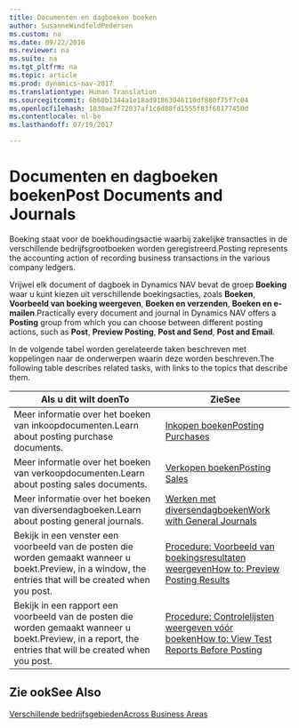 ```yaml
---
title: Documenten en dagboeken boeken
author: SusanneWindfeldPedersen
ms.custom: na
ms.date: 09/22/2016
ms.reviewer: na
ms.suite: na
ms.tgt_pltfrm: na
ms.topic: article
ms.prod: dynamics-nav-2017
ms.translationtype: Human Translation
ms.sourcegitcommit: 6b60b1344a1e18ad91863046110df880f75f7c04
ms.openlocfilehash: 1830ae7f72037af1c6d80fd1555f83f68177450d
ms.contentlocale: nl-be
ms.lasthandoff: 07/19/2017

---
```

    
# <a name="post-documents-and-journals"></a><span data-ttu-id="abe44-102">Documenten en dagboeken boeken</span><span class="sxs-lookup"><span data-stu-id="abe44-102">Post Documents and Journals</span></span>
<span data-ttu-id="abe44-103">Boeking staat voor de boekhoudingsactie waarbij zakelijke transacties in de verschillende bedrijfsgrootboeken worden geregistreerd.</span><span class="sxs-lookup"><span data-stu-id="abe44-103">Posting represents the accounting action of recording business transactions in the various company ledgers.</span></span>

<span data-ttu-id="abe44-104">Vrijwel elk document of dagboek in Dynamics NAV bevat de groep **Boeking** waar u kunt kiezen uit verschillende boekingsacties, zoals **Boeken**, **Voorbeeld van boeking weergeven**, **Boeken en verzenden**, **Boeken en e-mailen**.</span><span class="sxs-lookup"><span data-stu-id="abe44-104">Practically every document and journal in Dynamics NAV offers a **Posting** group from which you can choose between different posting actions, such as **Post**, **Preview Posting**, **Post and Send**, **Post and Email**.</span></span>

<span data-ttu-id="abe44-105">In de volgende tabel worden gerelateerde taken beschreven met koppelingen naar de onderwerpen waarin deze worden beschreven.</span><span class="sxs-lookup"><span data-stu-id="abe44-105">The following table describes related tasks, with links to the topics that describe them.</span></span>

|<span data-ttu-id="abe44-106">Als u dit wilt doen</span><span class="sxs-lookup"><span data-stu-id="abe44-106">To</span></span>   |<span data-ttu-id="abe44-107">Zie</span><span class="sxs-lookup"><span data-stu-id="abe44-107">See</span></span>   |
|-----|------| 
|<span data-ttu-id="abe44-108">Meer informatie over het boeken van inkoopdocumenten.</span><span class="sxs-lookup"><span data-stu-id="abe44-108">Learn about posting purchase documents.</span></span>|[<span data-ttu-id="abe44-109">Inkopen boeken</span><span class="sxs-lookup"><span data-stu-id="abe44-109">Posting Purchases</span></span>](ui-post-purchases.md)| 
|<span data-ttu-id="abe44-110">Meer informatie over het boeken van verkoopdocumenten.</span><span class="sxs-lookup"><span data-stu-id="abe44-110">Learn about posting sales documents.</span></span>|[<span data-ttu-id="abe44-111">Verkopen boeken</span><span class="sxs-lookup"><span data-stu-id="abe44-111">Posting Sales</span></span>](ui-post-sales.md)|
|<span data-ttu-id="abe44-112">Meer informatie over het boeken van diversendagboeken.</span><span class="sxs-lookup"><span data-stu-id="abe44-112">Learn about posting general journals.</span></span>|[<span data-ttu-id="abe44-113">Werken met diversendagboeken</span><span class="sxs-lookup"><span data-stu-id="abe44-113">Work with General Journals</span></span>](ui-work-general-journals.md)|
|<span data-ttu-id="abe44-114">Bekijk in een venster een voorbeeld van de posten die worden gemaakt wanneer u boekt.</span><span class="sxs-lookup"><span data-stu-id="abe44-114">Preview, in a window, the entries that will be created when you post.</span></span>|[<span data-ttu-id="abe44-115">Procedure: Voorbeeld van boekingsresultaten weergeven</span><span class="sxs-lookup"><span data-stu-id="abe44-115">How to: Preview Posting Results</span></span>](ui-how-preview-post-results.md)|
|<span data-ttu-id="abe44-116">Bekijk in een rapport een voorbeeld van de posten die worden gemaakt wanneer u boekt.</span><span class="sxs-lookup"><span data-stu-id="abe44-116">Preview, in a report, the entries that will be created when you post.</span></span>|[<span data-ttu-id="abe44-117">Procedure: Controlelijsten weergeven vóór boeken</span><span class="sxs-lookup"><span data-stu-id="abe44-117">How to: View Test Reports Before Posting</span></span>](ui-how-view-test-reports-posting.md)|

## <a name="see-also"></a><span data-ttu-id="abe44-118">Zie ook</span><span class="sxs-lookup"><span data-stu-id="abe44-118">See Also</span></span>
[<span data-ttu-id="abe44-119">Verschillende bedrijfsgebieden</span><span class="sxs-lookup"><span data-stu-id="abe44-119">Across Business Areas</span></span>](ui-across-business-areas.md)

